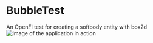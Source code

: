 BubbleTest
==========

An OpenFl test for creating a softbody entity with box2d
![Image of the application in action](http://i.imgur.com/skeSyVv.gif)
